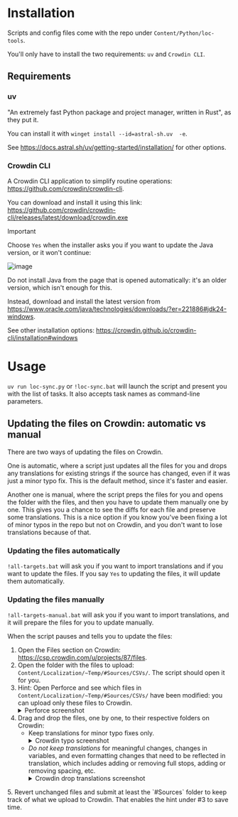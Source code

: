 # Installation

Scripts and config files come with the repo under `Content/Python/loc-tools`.

You'll only have to install the two requirements: `uv` and `Crowdin CLI`.

## Requirements

### uv

"An extremely fast Python package and project manager, written in Rust", as they put it.

You can install it with `winget install --id=astral-sh.uv  -e`.

See https://docs.astral.sh/uv/getting-started/installation/ for other options.

### Crowdin CLI

A Crowdin CLI application to simplify routine operations: https://github.com/crowdin/crowdin-cli.

You can download and install it using this link: https://github.com/crowdin/crowdin-cli/releases/latest/download/crowdin.exe

>[!IMPORTANT]
>
> Choose `Yes` when the installer asks you if you want to update the Java version, or it won't continue:
> 
> ![image](https://github.com/user-attachments/assets/08b82d18-3d3e-4369-a42d-dd4a255a9e62)
>
> Do not install Java from the page that is opened automatically: it's an older version, which isn't enough for this.
>
> Instead, download and install the latest version from https://www.oracle.com/java/technologies/downloads/?er=221886#jdk24-windows.

See other installation options: https://crowdin.github.io/crowdin-cli/installation#windows

# Usage

`uv run loc-sync.py` or `!loc-sync.bat` will launch the script and present you with the list of tasks. It also accepts task names as command-line parameters.

## Updating the files on Crowdin: automatic vs manual

There are two ways of updating the files on Crowdin.

One is automatic, where a script just updates all the files for you and drops any translations for existing strings if the source has changed, even if it was just a minor typo fix. 
This is the default method, since it's faster and easier.

Another one is manual, where the script preps the files for you and opens the folder with the files, and then you have to update them manually one by one. 
This gives you a chance to see the diffs for each file and preserve some translations. 
This is a nice option if you know you've been fixing a lot of minor typos in the repo but not on Crowdin, and you don't want to lose translations because of that.

### Updating the files automatically

`!all-targets.bat` will ask you if you want to import translations and if you want to update the files. If you say `Yes` to updating the files, it will update them automatically.

### Updating the files manually

`!all-targets-manual.bat` will ask you if you want to import translations, and it will prepare the files for you to update manually.

When the script pauses and tells you to update the files:

1. Open the Files section on Crowdin: https://csp.crowdin.com/u/projects/87/files.
2. Open the folder with the files to upload: `Content/Localization/~Temp/#Sources/CSVs/`. The script should open it for you.
3. Hint: Open Perforce and see which files in `Content/Localization/~Temp/#Sources/CSVs/` have been modified: you can upload only these files to Crowdin. <details><summary>Perforce screenshot</summary>![image](https://github.com/user-attachments/assets/e3589b6c-0719-4f46-a135-44518386132a)</details>
4. Drag and drop the files, one by one, to their respective folders on Crowdin:
   - Keep translations for minor typo fixes only. <details><summary>Crowdin typo screenshot</summary>...Couldn't find an example during the last update...</details>
   - _Do not keep translations_ for meaningful changes, changes in variables, and even formatting changes that need to be reflected in translation, which includes adding or removing full stops, adding or removing spacing, etc. <details><summary>Crowdin drop translations screenshot</summary>![image](https://github.com/user-attachments/assets/8b9c3100-6a11-4ce5-90fa-f350162d60e1)
</details>
5. Revert unchanged files and submit at least the `#Sources` folder to keep track of what we upload to Crowdin. That enables the hint under #3 to save time.
